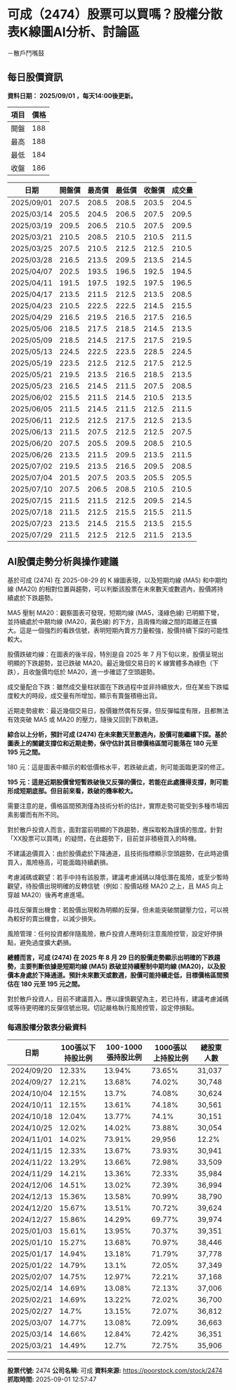 # 可成（2474）股票可以買嗎？股權分散表K線圖AI分析、討論區
－散戶鬥嘴鼓

## 每日股價資訊

**資料日期： 2025/09/01 ，每天14:00後更新。**

| 項目 | 價格 |
|------|------|
| 開盤 | 188 |
| 最高 | 188 |
| 最低 | 184 |
| 收盤 | 186 |

| 日期 | 開盤價 | 最高價 | 最低價 | 收盤價 | 成交量 |
|------|--------|--------|--------|--------|--------|
| 2025/09/01 | 207.5 | 208.5 | 208.5 | 203.5 | 204.5 |
| 2025/03/14 | 205.5 | 204.5 | 206.5 | 207.5 | 209.5 |
| 2025/03/19 | 209.5 | 206.5 | 210.5 | 207.5 | 209.5 |
| 2025/03/21 | 210.5 | 208.5 | 210.5 | 210.5 | 211.5 |
| 2025/03/25 | 207.5 | 210.5 | 212.5 | 212.5 | 210.5 |
| 2025/03/28 | 216.5 | 213.5 | 209.5 | 213.5 | 214.5 |
| 2025/04/07 | 202.5 | 193.5 | 196.5 | 192.5 | 194.5 |
| 2025/04/11 | 191.5 | 197.5 | 192.5 | 197.5 | 196.5 |
| 2025/04/17 | 213.5 | 211.5 | 212.5 | 213.5 | 208.5 |
| 2025/04/23 | 210.5 | 222.5 | 222.5 | 214.5 | 215.5 |
| 2025/04/29 | 216.5 | 219.5 | 216.5 | 217.5 | 216.5 |
| 2025/05/06 | 218.5 | 217.5 | 218.5 | 214.5 | 213.5 |
| 2025/05/09 | 218.5 | 214.5 | 217.5 | 217.5 | 219.5 |
| 2025/05/13 | 224.5 | 222.5 | 223.5 | 228.5 | 224.5 |
| 2025/05/19 | 223.5 | 212.5 | 212.5 | 217.5 | 212.5 |
| 2025/05/21 | 219.5 | 213.5 | 216.5 | 218.5 | 213.5 |
| 2025/05/23 | 216.5 | 214.5 | 211.5 | 207.5 | 208.5 |
| 2025/06/02 | 215.5 | 211.5 | 214.5 | 210.5 | 213.5 |
| 2025/06/05 | 211.5 | 214.5 | 211.5 | 212.5 | 211.5 |
| 2025/06/11 | 212.5 | 212.5 | 217.5 | 212.5 | 213.5 |
| 2025/06/13 | 211.5 | 207.5 | 212.5 | 212.5 | 207.5 |
| 2025/06/20 | 207.5 | 205.5 | 209.5 | 208.5 | 210.5 |
| 2025/06/26 | 213.5 | 211.5 | 209.5 | 213.5 | 211.5 |
| 2025/07/02 | 219.5 | 213.5 | 216.5 | 209.5 | 208.5 |
| 2025/07/04 | 201.5 | 207.5 | 203.5 | 205.5 | 205.5 |
| 2025/07/10 | 207.5 | 206.5 | 208.5 | 210.5 | 210.5 |
| 2025/07/15 | 211.5 | 211.5 | 212.5 | 209.5 | 214.5 |
| 2025/07/18 | 211.5 | 212.5 | 215.5 | 215.5 | 211.5 |
| 2025/07/23 | 213.5 | 214.5 | 215.5 | 213.5 | 215.5 |
| 2025/07/29 | 211.5 | 212.5 | 212.5 | 211.5 | 213.5 |

## AI股價走勢分析與操作建議

基於可成 (2474) 在 2025-08-29 的 K 線圖表現，以及短期均線 (MA5) 和中期均線 (MA20) 的相對位置與趨勢，可以判斷該股票在未來數天或數週內，股價將持續處於下跌趨勢。

MA5 壓制 MA20：觀察圖表可發現，短期均線 (MA5，淺綠色線) 已明顯下彎，並持續處於中期均線 (MA20，黃色線) 的下方，且兩條均線之間的距離正在擴大。這是一個強烈的看跌信號，表明短期內賣方力量較強，股價持續下探的可能性較大。

股價跌破均線：在圖表的後半段，特別是自 2025 年 7 月下旬以來，股價呈現出明顯的下跌趨勢，並已跌破 MA20。最近幾個交易日的 K 線實體多為綠色（下跌），且收盤價均低於 MA20，進一步確認了空頭趨勢。

成交量配合下跌：雖然成交量柱狀圖在下跌過程中並非持續放大，但在某些下跌幅度較大的時段，成交量有所增加，顯示有賣盤積極出貨。

近期走勢疲軟：最近幾個交易日，股價雖然偶有反彈，但反彈幅度有限，且都無法有效突破 MA5 或 MA20 的壓力，隨後又回到下跌軌道。

**綜合以上分析，預計可成 (2474) 在未來數天至數週內，股價可能繼續下探。基於圖表上的關鍵支撐位和近期走勢，保守估計其目標價格區間可能落在 180 元至 195 元之間。**

180 元：這是圖表中顯示的較低價格水平，若跌破此處，則可能面臨更深的修正。

**195 元：這是近期股價曾短暫跌破後又反彈的價位，若能在此處獲得支撐，則可能形成短期底部。但目前來看，跌破的機率較大。**

需要注意的是，價格區間預測僅為技術分析的估計，實際走勢可能受到多種市場因素影響而有所不同。

對於散戶投資人而言，面對當前明顯的下跌趨勢，應採取較為謹慎的態度。針對「XX股票可以買嗎」的疑問，在此趨勢下，目前並非積極買入的時機。

不建議追價買入：由於股價處於下降通道，且技術指標顯示空頭趨勢，在此時追價買入，風險極高，可能面臨持續虧損。

考慮減碼或觀望：若手中持有該股票，建議考慮減碼以降低潛在風險，或至少暫時觀望，待股價出現明確的反轉信號（例如：股價站穩 MA20 之上，且 MA5 向上穿越 MA20）後再考慮進場。

尋找反彈賣出機會：若股價出現較為明顯的反彈，但未能突破關鍵壓力位，可以視為較好的賣出機會，以減少損失。

風險管理：任何投資都伴隨風險，散戶投資人應時刻注意風險控管，設定好停損點，避免過度擴大虧損。

**總體而言，可成 (2474) 在 2025 年 8 月 29 日的股價走勢顯示出明確的下跌趨勢，主要判斷依據是短期均線 (MA5) 跌破並持續壓制中期均線 (MA20)，以及股價本身處於下降通道。預計未來數天或數週，股價可能持續走低，目標價格區間預估在 180 元至 195 元之間。**

對於散戶投資人，目前不建議買入。應以謹慎觀望為主，若已持有，建議考慮減碼或等待更明確的反彈信號出現。切記嚴格執行風險控管，設定停損點。

### 每週股權分散表分級資料

| 日期 | 100張以下持股比例 | 100-1000張持股比例 | 1000張以上持股比例 | 總股東人數 |
|------|-------------------|--------------------|--------------------|----------|
| 2024/09/20 | 12.33% | 13.94% | 73.65% | 31,037 |
| 2024/09/27 | 12.21% | 13.68% | 74.02% | 30,748 |
| 2024/10/04 | 12.15% | 13.7% | 74.08% | 30,624 |
| 2024/10/11 | 12.15% | 13.61% | 74.18% | 30,561 |
| 2024/10/18 | 12.04% | 13.77% | 74.1% | 30,151 |
| 2024/10/25 | 12.02% | 14.02% | 73.88% | 30,054 |
| 2024/11/01 | 14.02% | 73.91% | 29,956 | 12.2% |
| 2024/11/15 | 12.33% | 13.67% | 73.93% | 30,941 |
| 2024/11/22 | 13.29% | 13.66% | 72.98% | 33,509 |
| 2024/11/29 | 14.21% | 13.36% | 72.33% | 35,984 |
| 2024/12/06 | 14.51% | 13.02% | 72.39% | 36,994 |
| 2024/12/13 | 15.36% | 13.58% | 70.99% | 38,790 |
| 2024/12/20 | 15.67% | 13.51% | 70.72% | 39,624 |
| 2024/12/27 | 15.86% | 14.29% | 69.77% | 39,974 |
| 2025/01/03 | 15.61% | 13.95% | 70.37% | 39,351 |
| 2025/01/10 | 15.27% | 13.68% | 70.97% | 38,446 |
| 2025/01/17 | 14.94% | 13.18% | 71.79% | 37,778 |
| 2025/01/22 | 14.79% | 13.1% | 72.05% | 37,349 |
| 2025/02/07 | 14.75% | 12.97% | 72.21% | 37,168 |
| 2025/02/14 | 14.69% | 13.08% | 72.13% | 37,006 |
| 2025/02/21 | 14.69% | 13.22% | 72.02% | 36,700 |
| 2025/02/27 | 14.7% | 13.15% | 72.07% | 36,812 |
| 2025/03/07 | 14.77% | 13.08% | 72.09% | 36,663 |
| 2025/03/14 | 14.66% | 12.84% | 72.42% | 36,351 |
| 2025/03/21 | 14.49% | 12.7% | 72.75% | 35,906 |

---

**股票代號:** 2474
**公司名稱:** 可成
**資料來源:** https://poorstock.com/stock/2474
**抓取時間:** 2025-09-01 12:57:47